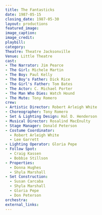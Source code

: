 ```yaml
---
title: The Fantasticks
date: 1987-05-15
closing_date: 1987-05-30
layout: productions
featured_image:
image_caption:
image_credit:
playbill:
category:
Theatre: Theatre Jacksonville
Venue: Little Theatre
cast:
- The Narrator: Jim Pearce
- The Girl: Michele Martin
- The Boy: Paul Kelly
- The Boy's Father: Dick Rice
- The Girl's Father: Tom Bates
- The Actor: C. Michael Porter
- The Man Who Dies: Watch Hound
- The Mute: Tony Romero
crew:
- Artistic Director: Robert Arleigh White
- Choreographer: Tony Romero
- Set & Lighting Design: Hal D. Henderson
- Musical Director: Rosalind MacEnulty
- Stage Manager: Donald Peterson
- Costume Coordinator:
  - Robert Arleigh White
  - Lee Garrett
- Lighting Operator: Gloria Pepe
- Follow Spot:
  - Craig Kassen
  - Bobbie Stillson
- Properties:
  - Donna Hughes
  - Shyla Marshall
- Set Construction:
  - Susan Carcaba
  - Shyla Marshall
  - Gloria Pepe
  - Don Peterson
orchestra:
external_links:
---
```


